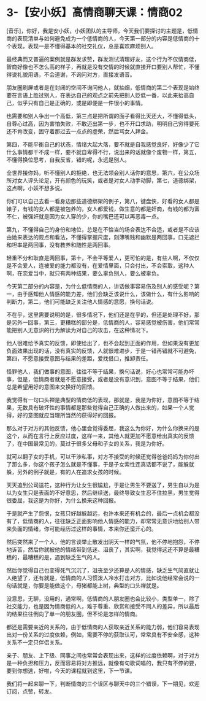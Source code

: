 # 3-【安小妖】高情商聊天课：情商02

[音乐]，你好，我是安小妖，小妖团队的主导师，今天我们要探讨的主题是，低情商的表现清单与如何避免成为一个低情商的人，今天第一部分的内容是低情商的十个表现，表现一是不懂得基本的社交礼仪，总是喜欢麻烦别人。

最经典而又普遍的案例就是群发求赞，群发测试清理好友，这个行为不仅情商低，智商好像也不怎么高的样子，再就是没有交情的时候就直接开口要别人帮忙，不懂得说礼貌用语，不会道谢，不询问对方，直接发语音。

朋友圈刷屏或者是在封闭的空间不询问他人，就抽烟，低情商的第二个表现是始终要在言语上胜过别人，在表达自己的观点之前先把别人贬低一番，以此来抬高自己，似乎只有自己是正确的，或是即便是一件很小的事情。

也需要和别人争出一个高低，第三点是把所谓的面子看得比天还大，不懂得低头，自尊心过高，因为害怕失败，不敢迈出第一步，也不开口求助，明明自己穷得要死还不肯改变，固守着那过去一点点的虚荣，然后骂女人拜金。

第四，不能平衡自己的状态，情绪大起大落，要不就是自我感觉良好，好像少了它什么事情都干不成一样，要不就自卑得不行，说出来的话就像个废物一样，第五，不懂得换位思考，自我反省，错的呢，永远是别人。

全世界接你妈，听不懂别人的拒绝，也无法领会别人话你的意思，第六，在公众场所对女人评头论足，开有颜色的玩笑，或者是对女人动手动脚，第七，道德绑架，这点啊，小妖不想多说。

你们可以自己去看一看身边那些道德绑架的例子，第八，键盘侠，好看的女人都是婊子，有钱的女人都是被包养的，女人都爱钱，做生意的都是奸商，有钱的都为富不仁，被强奸就是因为女人穿的少，你的嘴巴还可以再恶毒一点。

第九，不懂得自己的身份和地位，总是在不恰当的场合表达不合适，或者是不应该由她来表达的观点和看法，不懂得掌握尺度，刻薄嘴贱和幽默是两回事，口无遮拦和坦率是两回事，没有教养和随性是两回事。

轻重不分和耿直是两回事，第十，不会平等爱人，更可怕的是，有些人啊，不仅仅是不会爱人，连被爱的能力都没有，在爱情里面，只会付出，不会索取，这种人啊，在恋爱当中，就只有两种结果，要么辜负别人，要么被辜负。

今天第二部分的内容是，为什么低情商的人，讲话做事容易伤及别人的感受呢？第一，由于感知他人情感的能力差，他们会缺乏该说什么，该做什么，有什么影响的判断力，第二，他们可能缺乏关注他人情感的意愿，换句话说。

不在乎，这里需要说明的是，很多情况下，他们还是在乎的，但还是处理不好，那是另外一回事，第三，更糟糕的部分是，低情商的人，容易感觉被伤害，他们常常能把别人无意识的行为解读为对自己的攻击，在这种情况下。

他人很难给予真实的反馈，即使给出了，也不会起到正面的作用，但如果没有更加负面效果出现的话，没有真实的反馈，人就很难进步，于是一错再错就不可避免，第四，不愿意接受意图与结果的差距，爱找借口，推卸责任。

怪罪他人，我们做事的意图，往往不等于结果，换句话说，好心也常常可能办坏事，但是，低情商者就是不愿意接受，或者是没有意识到，意图不等于结果，他们总是希望用好的意图来交换好的回馈。

我觉得有一句口头禅是典型的情商低的表现，那就是，我是为你好，意图不等于结果，无数具有破坏性的事情都是那些觉得自己正确的人做出来的，如果一个人觉得，好的意图就应当理所当然的获得好的回报。

那么对于对方的其他反馈，他心里会觉得委屈，我这么为你好，为什么你换来的是这个，从而在言行上反应过度，这样一来，其他人就更加不愿意给出真实的反馈了，在中国最常见的，莫过于很多父母和子女的关系，我是为你好。

就可以翻子女的手机，可以干涉私事，对方不接受的时候还觉得爸爸妈妈为你付出了那么多，你这个孩子怎么就是不懂事，于是子女索性连真话都不说了，能躲就躲，另外的例子就是，有的人在追求女孩的时候。

天天追到公司送花，这种行为让女生很尴尬，于是让男生不要送了，男生自以为是以为女生只是表面的不好意思，然后继续送，最终导致女生忍不住拉黑，男生觉得很委屈，我这是为你好，为什么换来这种回报。

于是就产生了怨恨，女孩只好越躲越远，也许本来还有机会的，最后一点机会都没有了，低情商的人，往往缺乏正面影响他人情感的能力，却常常无意识地给别人带来负面的情绪，你可能经历过这样的事情，本来你还蛮开心的。

然后突然来了一个人，他的言谈举止散发出阴天一样的气氛，他不停地抱怨，不停地诉苦，然后你就被他的情绪带到低迷、沮丧了，其实啊，我觉得这还不算是最糟糕的，最糟糕的是，遇到缺乏生气的人。

然后你觉得自己也变得死气沉沉了，沮丧至少还算是人的情感，缺乏生气简直就让人绝望了，还有就是，低情商的人习惯泼人冷水打击对方，比如说他经常会说的一句话就是，你要是能做这个，母猪都能上树，典型的口头禅就是。

没意思，无聊，没用的，通常啊，低情商的人朋友圈也会比较小，类型单一，除了社交能力，也是因为情商低的人，难于尊重、欣赏和接受不同人的差异，所以最后的结果往往倒向了单一的朋友圈，但不论是怎样的情商。

都还是需要亲近的关系的，由于低情商的人获取亲近关系的能力弱，他们容易表现出对一份关系的过度依赖，例如，需要不停的获取认可，常常具有不安全感，这种关系不一定只伴侣关系。

亲子、朋友、上下级、同事之间也常常会表现出来，这样的过度依赖啊，对于对方是一种负担和压力，反而容易将对方推远，就像有句歌词唱的，我只有不停的要，要到你想逃，好啦，今天的课程就到这里，下一节课。

我们将一起来聊一下，判断情商的三个误区与聊天中的三个错误，下一期见，欢迎订阅，点赞，转发。